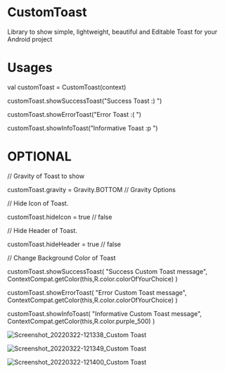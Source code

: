 # CustomToast
Library to show simple, lightweight, beautiful and Editable Toast for your Android project

# Usages
val customToast = CustomToast(context)


customToast.showSuccessToast("Success Toast :) ")

customToast.showErrorToast("Error Toast :( ")

customToast.showInfoToast("Informative Toast :p ")


# OPTIONAL 
// Gravity of Toast to show

customToast.gravity = Gravity.BOTTOM // Gravity Options

// Hide Icon of Toast.

customToast.hideIcon = true // false


// Hide Header of Toast.

customToast.hideHeader = true // false


// Change Background Color of Toast

 customToast.showSuccessToast(
            "Success Custom Toast message",
            ContextCompat.getColor(this,R.color.colorOfYourChoice)
        )
        
customToast.showErrorToast(
            "Error Custom Toast message",
            ContextCompat.getColor(this,R.color.colorOfYourChoice)
        )
        
 customToast.showInfoToast(
            "Informative Custom Toast message",
            ContextCompat.getColor(this,R.color.purple_500)
        )


![Screenshot_20220322-121338_Custom Toast](https://user-images.githubusercontent.com/17877939/159421448-a54358f0-e2a5-47ab-9c0e-60bce617b4c0.jpg)
      
![Screenshot_20220322-121349_Custom Toast](https://user-images.githubusercontent.com/17877939/159421553-68746dbb-7475-4722-af53-1ad268fbf291.jpg)

![Screenshot_20220322-121400_Custom Toast](https://user-images.githubusercontent.com/17877939/159421715-f8fdd9da-8fc5-4dd6-81b9-b5dfb001ff97.jpg)




